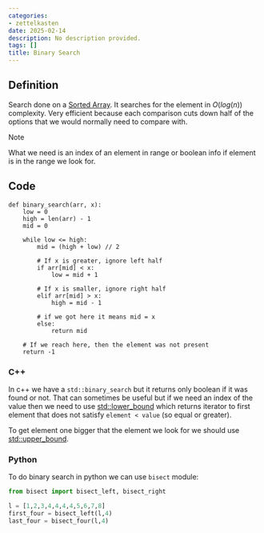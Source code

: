 ```yaml
---
categories:
- zettelkasten
date: 2025-02-14
description: No description provided.
tags: []
title: Binary Search
---
```


## Definition

Search done on a [Sorted Array](Sorted%20Array). It searches for the element in $O(log(n))$ complexity. Very efficient because each comparison cuts down half of the options that we would normally need to compare with.

> [!Note] 
> What we need is an index of an element in range or boolean info if element is in the range we look for. 

## Code

```pseudo
def binary_search(arr, x):
    low = 0
    high = len(arr) - 1
    mid = 0
 
    while low <= high:
        mid = (high + low) // 2
 
        # If x is greater, ignore left half
        if arr[mid] < x:
            low = mid + 1
 
        # If x is smaller, ignore right half
        elif arr[mid] > x:
            high = mid - 1
 
        # if we got here it means mid = x
        else:
            return mid
 
    # If we reach here, then the element was not present
    return -1
```

### C++

In c++ we have a `std::binary_search` but it returns only boolean if it was found or not. That can sometimes be useful but if we need an index of the value then we need to use [std::lower_bound](https://en.cppreference.com/w/cpp/algorithm/lower_bound) which returns iterator to first element that does not satisfy `element < value` (so equal or greater).

To get element one bigger that the element we look for we should use [std::upper_bound](https://en.cppreference.com/w/cpp/algorithm/upper_bound).

### Python

To do binary search in python we can use `bisect` module:

```Python
from bisect import bisect_left, bisect_right

l = [1,2,3,4,4,4,4,5,6,7,8]
first_four = bisect_left(l,4)
last_four = bisect_four(l,4)
```
